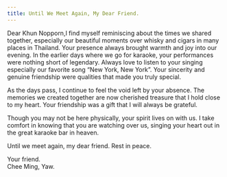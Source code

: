```yaml
---
title: Until We Meet Again, My Dear Friend.
---
```



Dear Khun Nopporn,I find myself reminiscing about the times we shared together, especially our beautiful moments over whisky and cigars in many places in Thailand. Your presence always brought warmth and joy into our evening. In the earlier days where we go for karaoke, your performances were nothing short of legendary. Always love to listen to your singing especially our favorite song “New York, New York”. Your sincerity and genuine friendship were qualities that made you truly special.

As the days pass, I continue to feel the void left by your absence. The memories we created together are now cherished treasure that I hold close to my heart. Your friendship was a gift that I will always be grateful.

Though you may not be here physically, your spirit lives on with us. I take comfort in knowing that you are watching over us, singing your heart out in the great karaoke bar in heaven.

Until we meet again, my dear friend. Rest in peace.

Your friend.  
Chee Ming, Yaw.

